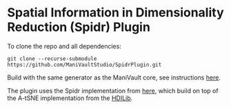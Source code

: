 # Spatial Information in Dimensionality Reduction (Spidr) Plugin

To clone the repo and all dependencies:

```git clone --recurse-submodule https://github.com/ManiVaultStudio/SpidrPlugin.git```

Build with the same generator as the ManiVault core, see instructions [here](https://github.com/ManiVaultStudio/core).

The plugin uses the Spidr implementation from [here](https://github.com/alxvth/Spidr/), which build on top of the A-tSNE implementation from the [HDILib](https://github.com/biovault/HDILib).

